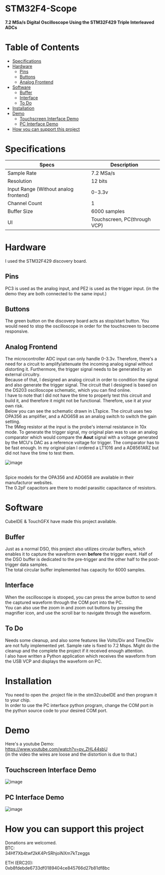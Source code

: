 # STM32F4-Scope
**7.2 MSa/s Digital Oscilloscope Using the STM32F429 Triple Interleaved ADCs**

# Table of Contents
- [Specifications](#specifications)
- [Hardware](#hardware)
  * [Pins](#pins)
  * [Buttons](#buttons)
  * [Analog Frontend](#Analog-Frontend)
- [Software](#software)
  * [Buffer](#buffer)
  * [Interface](#interface)
  * [To Do](#to-do)
- [Installation](#installation)
- [Demo](#demo)
  * [Touchscreen Interface Demo](#touchscreen-interface-demo)
  * [PC Interface Demo](#pc-interface-demo)
- [How you can support this project](#how-you-can-support-this-project)




# Specifications
| Specs | Description |
| ----- | ----------- |
| Sample Rate | 7.2 MSa/s |
| Resolution | 12 bits |
| Input Range (Without analog frontend) | 0-3.3v |
| Channel Count | 1 |
| Buffer Size | 6000 samples |
| UI | Touchscreen, PC(through VCP) |

# Hardware
I used the STM32F429 discovery board. <br>
## Pins
PC3 is used as the analog input, and PE2 is used as the trigger input. (in the demo they are both connected to the same input.) <br>
## Buttons
The green button on the discovery board acts as stop/start button. You would need to stop the oscilloscope in order for the touchscreen to become responsive. <br>
## Analog Frontend
The microcontroller ADC input can only handle 0-3.3v. Therefore, there's a need for a circuit to amplify/attenuate the incoming analog signal without distorting it. Furthermore, the trigger signal needs to be generated by an external circuitry.<br>
Because of that, I designed an analog circuit in order to condition the signal and also generate the trigger signal. The circuit that I designed is based on the DS203 oscilloscope schematic, which you can find online. <br>
I have to note that I did not have the time to properly test this circuit and build it, and therefore it might not be functional. Therefore, use it at your own risk. <br>
Below you can see the schematic drawn in LTspice. The circuit uses two OPA356 as amplifier, and a ADG658 as an analog switch to switch the gain setting.<br>
The 9Meg resistor at the input is the probe's internal resistance in 10x mode. To generate the trigger signal, my original plan was to use an analog comparator which would compare the **Aout** signal with a voltage generated by the MCU's DAC as a reference voltage for trigger. The comparator has to be fast enough. In my original plan I ordered a LT1016 and a AD8561ARZ but did not have the time to test them.<br>

![image](https://user-images.githubusercontent.com/8644346/203829663-9a0c074c-9d66-4540-b1cc-2f3c7cbefaf6.png)

<br> Spice models for the OPA356 and ADG658 are available in their manufacturor websites. <br>
The 0.2pF capacitors are there to model parasitic capacitance of resistors.<br>

# Software
CubeIDE & TouchGFX have made this project available. <br>
## Buffer
Just as a normal DSO, this project also utilizes circular buffers, which enables it to capture the waveform even **before** the trigger event. Half of the DSO buffer is dedicated to the pre-trigger and the other half to the post-trigger data samples. <br>
The total circular buffer implemented has capacity for 6000 samples. <br>
## Interface
When the oscilloscope is stooped, you can press the arrow button to send the captured waveform through the COM port into the PC. <br>
You can also use the zoom in and zoom out buttons by pressing the magnifier icon, and use the scroll bar to navigate through the waveform. <br>
## To Do
Needs some cleanup, and also some features like Volts/Div and Time/Div are not fully implemented yet. Sample rate is fixed to 7.2 Msps. Might do the cleanup and the complete the project if it received enough attention. <br>
I also have written a Python application which receives the waveform from the USB VCP and displays the waveform on PC.

# Installation
You need to open the .project file in the stm32cubeIDE and then program it to your chip. <br>
In order to use the PC interface python program, change the COM port in the python source code to your desired COM port.

# Demo
Here's a youtube Demo:<br>
https://www.youtube.com/watch?v=pv_ZHL44sbU<br>
(in the video the wires are loose and the distortion is due to that.)<br>
## Touchscreen Interface Demo
![image](https://user-images.githubusercontent.com/8644346/178038125-e4bdb67a-f545-4dda-a86f-d97f4b7a3c98.png) <br>
## PC Interface Demo
![image](https://user-images.githubusercontent.com/8644346/186186668-074957f8-7df2-4b6a-9288-2991fcd593d2.png)


# How you can support this project
Donations are welcomed.<br>
BTC:<br>
34Hf7Xb4twf2kK4PrSRhjoiNXm7kTzeggs

ETH (ERC20):<br>
0xb8fdebde6733df0189404ce845766d27b81df8bc
